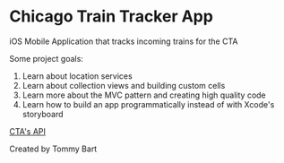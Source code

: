 # Chicago Train Tracker App

iOS Mobile Application that tracks incoming trains for the CTA

Some project goals:

1. Learn about location services
2. Learn about collection views and building custom cells
3. Learn more about the MVC pattern and creating high quality code
4. Learn how to build an app programmatically instead of with Xcode's storyboard

[CTA's API](https://www.transitchicago.com/developers/traintracker/)

Created by Tommy Bart
